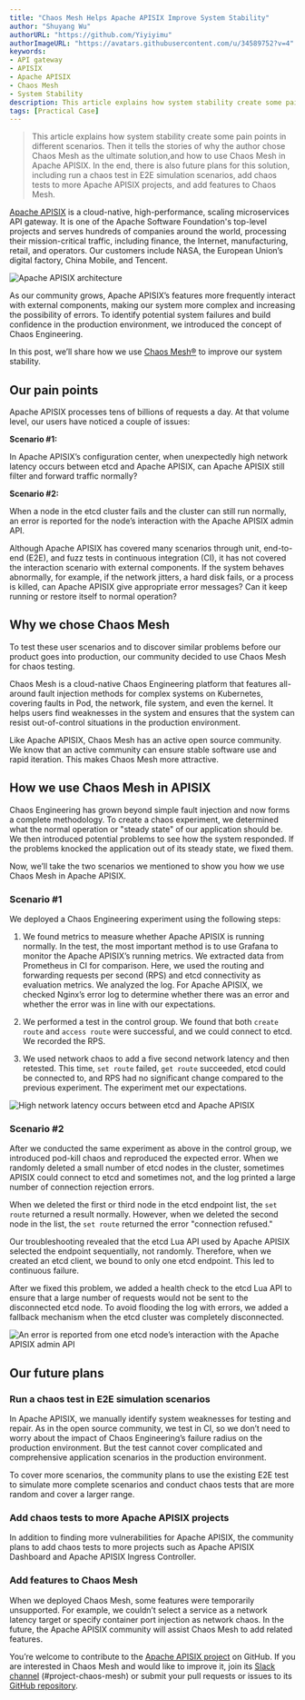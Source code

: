 ```yaml
---
title: "Chaos Mesh Helps Apache APISIX Improve System Stability"
author: "Shuyang Wu"
authorURL: "https://github.com/Yiyiyimu"
authorImageURL: "https://avatars.githubusercontent.com/u/34589752?v=4"
keywords:
- API gateway
- APISIX
- Apache APISIX
- Chaos Mesh
- System Stability
description: This article explains how system stability create some pain points in different scenarios. Then it tells the stories of why the author chose Chaos Mesh as the ultimate solution,and how to use Chaos Mesh in Apache APISIX. In the end, there is also future plans for this solution, including run a chaos test in E2E simulation scenarios, add chaos tests to more Apache APISIX projects, and add features to Chaos Mesh.
tags: [Practical Case]
---
```


> This article explains how system stability create some pain points in different scenarios. Then it tells the stories of why the author chose Chaos Mesh as the ultimate solution,and how to use Chaos Mesh in Apache APISIX. In the end, there is also future plans for this solution, including run a chaos test in E2E simulation scenarios, add chaos tests to more Apache APISIX projects, and add features to Chaos Mesh.

<!--truncate-->

[Apache APISIX](https://github.com/apache/apisix) is a cloud-native, high-performance, scaling microservices API gateway. It is one of the Apache Software Foundation's top-level projects and serves hundreds of companies around the world, processing their mission-critical traffic, including finance, the Internet, manufacturing, retail, and operators. Our customers include NASA, the European Union’s digital factory, China Mobile, and Tencent.

![Apache APISIX architecture](/img/blog_img/2021-07-27-1.png)

As our community grows, Apache APISIX’s features more frequently interact with external components, making our system more complex and increasing the possibility of errors. To identify potential system failures and build confidence in the production environment, we introduced the concept of Chaos Engineering.

In this post, we’ll share how we use [Chaos Mesh®](https://chaos-mesh.org/docs/) to improve our system stability.

## Our pain points

Apache APISIX processes tens of billions of requests a day. At that volume level, our users have noticed a couple of issues:

**Scenario #1:**

In Apache APISIX’s configuration center, when unexpectedly high network latency occurs between etcd and Apache APISIX, can Apache APISIX still filter and forward traffic normally?

**Scenario #2:**

When a node in the etcd cluster fails and the cluster can still run normally, an error is reported for the node’s interaction with the Apache APISIX admin API.

Although Apache APISIX has covered many scenarios through unit, end-to-end (E2E), and fuzz tests in continuous integration (CI), it has not covered the interaction scenario with external components. If the system behaves abnormally, for example, if the network jitters, a hard disk fails, or a process is killed, can Apache APISIX give appropriate error messages? Can it keep running or restore itself to normal operation?

## Why we chose Chaos Mesh

To test these user scenarios and to discover similar problems before our product goes into production, our community decided to use Chaos Mesh for chaos testing.

Chaos Mesh is a cloud-native Chaos Engineering platform that features all-around fault injection methods for complex systems on Kubernetes, covering faults in Pod, the network, file system, and even the kernel. It helps users find weaknesses in the system and ensures that the system can resist out-of-control situations in the production environment.

Like Apache APISIX, Chaos Mesh has an active open source community. We know that an active community can ensure stable software use and rapid iteration. This makes Chaos Mesh more attractive.

## How we use Chaos Mesh in APISIX

Chaos Engineering has grown beyond simple fault injection and now forms a complete methodology. To create a chaos experiment, we determined what the normal operation or "steady state" of our application should be. We then introduced potential problems to see how the system responded. If the problems knocked the application out of its steady state, we fixed them.

Now, we’ll take the two scenarios we mentioned to show you how we use Chaos Mesh in Apache APISIX.

### Scenario #1

We deployed a Chaos Engineering experiment using the following steps:

1. We found metrics to measure whether Apache APISIX is running normally. In the test, the most important method is to use Grafana to monitor the Apache APISIX’s running metrics. We extracted data from Prometheus in CI for comparison. Here, we used the routing and forwarding requests per second (RPS) and etcd connectivity as evaluation metrics. We analyzed the log. For Apache APISIX, we checked Nginx’s error log to determine whether there was an error and whether the error was in line with our expectations.

2. We performed a test in the control group. We found that both `create route` and `access route` were successful, and we could connect to etcd. We recorded the RPS.

3. We used network chaos to add a five second network latency and then retested. This time, `set route` failed, `get route` succeeded, etcd could be connected to, and RPS had no significant change compared to the previous experiment. The experiment met our expectations.

![High network latency occurs between etcd and Apache APISIX](/img/blog_img/2021-06-16-1.png)

### Scenario #2

After we conducted the same experiment as above in the control group, we introduced pod-kill chaos and reproduced the expected error. When we randomly deleted a small number of etcd nodes in the cluster, sometimes APISIX could connect to etcd and sometimes not, and the log printed a large number of connection rejection errors.

When we deleted the first or third node in the etcd endpoint list, the `set route` returned a result normally. However, when we deleted the second node in the list, the `set route` returned the error "connection refused."

Our troubleshooting revealed that the etcd Lua API used by Apache APISIX selected the endpoint sequentially, not randomly. Therefore, when we created an etcd client, we bound to only one etcd endpoint. This led to continuous failure.

After we fixed this problem, we added a health check to the etcd Lua API to ensure that a large number of requests would not be sent to the disconnected etcd node. To avoid flooding the log with errors, we added a fallback mechanism when the etcd cluster was completely disconnected.

![An error is reported from one etcd node’s interaction with the Apache APISIX admin API](/img/blog_img/2021-06-16-2.png)

## Our future plans

### Run a chaos test in E2E simulation scenarios

In Apache APISIX, we manually identify system weaknesses for testing and repair. As in the open source community, we test in CI, so we don’t need to worry about the impact of Chaos Engineering’s failure radius on the production environment. But the test cannot cover complicated and comprehensive application scenarios in the production environment.

To cover more scenarios, the community plans to use the existing E2E test to simulate more complete scenarios and conduct chaos tests that are more random and cover a larger range.

### Add chaos tests to more Apache APISIX projects

In addition to finding more vulnerabilities for Apache APISIX, the community plans to add chaos tests to more projects such as Apache APISIX Dashboard and Apache APISIX Ingress Controller.

### Add features to Chaos Mesh

When we deployed Chaos Mesh, some features were temporarily unsupported. For example, we couldn’t select a service as a network latency target or specify container port injection as network chaos. In the future, the Apache APISIX community will assist Chaos Mesh to add related features.

You’re welcome to contribute to the [Apache APISIX project](https://github.com/apache/apisix) on GitHub. If you are interested in Chaos Mesh and would like to improve it, join its [Slack channel](https://slack.cncf.io/) (#project-chaos-mesh) or submit your pull requests or issues to its [GitHub repository](https://github.com/chaos-mesh/chaos-mesh).
